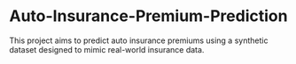 # Auto-Insurance-Premium-Prediction
This project aims to predict auto insurance premiums using a synthetic dataset designed to mimic real-world insurance data.
